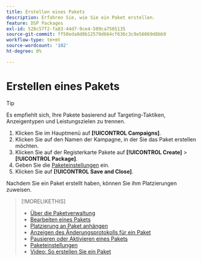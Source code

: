 ```yaml
---
title: Erstellen eines Pakets
description: Erfahren Sie, wie Sie ein Paket erstellen.
feature: DSP Packages
exl-id: 528c57f2-fa83-44d7-9ce4-509ca7565135
source-git-commit: ff50eda8d8b12579d664cf636c3c9e56069d8bb9
workflow-type: tm+mt
source-wordcount: '102'
ht-degree: 0%

---
```


# Erstellen eines Pakets

>[!TIP]
>
>Es empfiehlt sich, Ihre Pakete basierend auf Targeting-Taktiken, Anzeigentypen und Leistungszielen zu trennen.

1. Klicken Sie im Hauptmenü auf **[!UICONTROL Campaigns]**.
1. Klicken Sie auf den Namen der Kampagne, in der Sie das Paket erstellen möchten.
1. Klicken Sie auf der Registerkarte Pakete auf **[!UICONTROL Create]** > **[!UICONTROL Package]**.
1. Geben Sie die [Paketeinstellungen](package-settings.md) ein.
1. Klicken Sie auf **[!UICONTROL Save and Close]**.

Nachdem Sie ein Paket erstellt haben, können Sie ihm Platzierungen zuweisen.

>[!MORELIKETHIS]
>
>* [Über die Paketverwaltung](package-about.md)
>* [Bearbeiten eines Pakets](package-edit.md)
>* [Platzierung an Paket anhängen](package-attach-placement.md)
>* [Anzeigen des Änderungsprotokolls für ein Paket](package-change-log.md)
>* [Pausieren oder Aktivieren eines Pakets](package-pause-activate.md)
>* [Paketeinstellungen](package-settings.md)
>* [Video: So erstellen Sie ein Paket](https://experienceleague.adobe.com/docs/advertising-learn/tutorials/dsp/package-create.html?lang=de)
